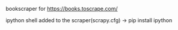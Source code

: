 bookscraper for  https://books.toscrape.com/

ipython shell added to the scraper(scrapy.cfg) -> pip install ipython

